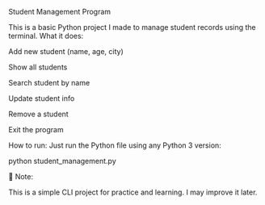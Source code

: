 Student Management Program

This is a basic Python project I made to manage student records using the terminal.
What it does:

Add new student (name, age, city)

Show all students

Search student by name

Update student info

Remove a student

Exit the program


How to run:
        Just run the Python file using any Python 3 version:

python student_management.py

📝 Note:

This is a simple CLI project for practice and learning. I may improve it later.
